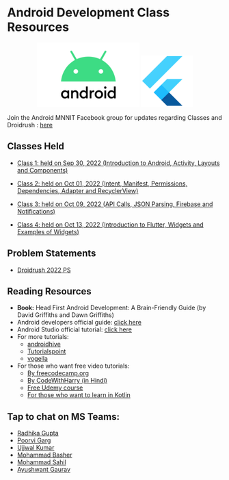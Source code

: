# Android Development Class Resources
<div align="center">
    <img src="Android-Logo.png" alt="Android logo" height="150"/>
    <img src="Flutter-Logo.png" alt="Android logo" height="120"/>
</div>

Join the Android MNNIT Facebook group for updates regarding Classes and Droidrush : [here](https://www.facebook.com/groups/droidrush/)

## Classes Held

-   [Class 1: held on Sep 30, 2022 (Introduction to Android, Activity, Layouts and Components)](2022_09_30_Android-Class-1)

-   [Class 2: held on Oct 01, 2022 (Intent, Manifest, Permissions, Dependencies, Adapter and RecyclerView)](2022_10_01_Android-Class-2)

-   [Class 3: held on Oct 09, 2022 (API Calls, JSON Parsing, Firebase and Notifications)](2022_10_09_Android-Class-3)

-   [Class 4: held on Oct 13, 2022 (Introduction to Flutter, Widgets and Examples of Widgets)](2022_10_13_Android-Class-4)

## Problem Statements

-   [Droidrush 2022 PS](Droidrush2022_PS/Droidrush_Problem_Statements.pdf)

## Reading Resources

-   <b>Book:</b> Head First Android Development: A Brain-Friendly Guide (by David Griffiths and Dawn Griffiths)
-   Android developers official guide: [click here](https://developer.android.com/guide)
-   Android Studio official tutorial: [click here](https://developer.android.com/studio/intro)
-   For more tutorials:
    -   [androidhive](https://www.androidhive.info/)
    -   [Tutorialspoint](https://www.tutorialspoint.com/android/index.htm)
    -   [vogella](https://www.vogella.com/tutorials/android.html)
-   For those who want free video tutorials:
    -   [By freecodecamp.org](https://www.youtube.com/watch?v=fis26HvvDII)
    -   [By CodeWithHarry (in Hindi)](https://youtu.be/mXjZQX3UzOs)
    -   [Free Udemy course](https://www.udemy.com/course/learn-android-application-development-y/)
    -   [For those who want to learn in Kotlin](https://www.udemy.com/course/android-oreo-kotlin-app-masterclass/)

## Tap to chat on MS Teams:

-   [Radhika Gupta](https://teams.microsoft.com/l/chat/0/0?users=radhika.gupta@mnnit.ac.in)
-   [Poorvi Garg](https://teams.microsoft.com/l/chat/0/0?users=poorvi.garg@mnnit.ac.in)
-   [Ujjwal Kumar](https://teams.microsoft.com/l/chat/0/0?users=UjjwalK1@mnnit.ac.in)
-   [Mohammad Basher](https://teams.microsoft.com/l/chat/0/0?users=mohammad.basher@mnnit.ac.in)
-   [Mohammad Sahil](https://teams.microsoft.com/l/chat/0/0?users=mohd.sahil@mnnit.ac.in)
-   [Ayushwant Gaurav](https://teams.microsoft.com/l/chat/0/0?users=ayushwant.gaurav@mnnit.ac.in)